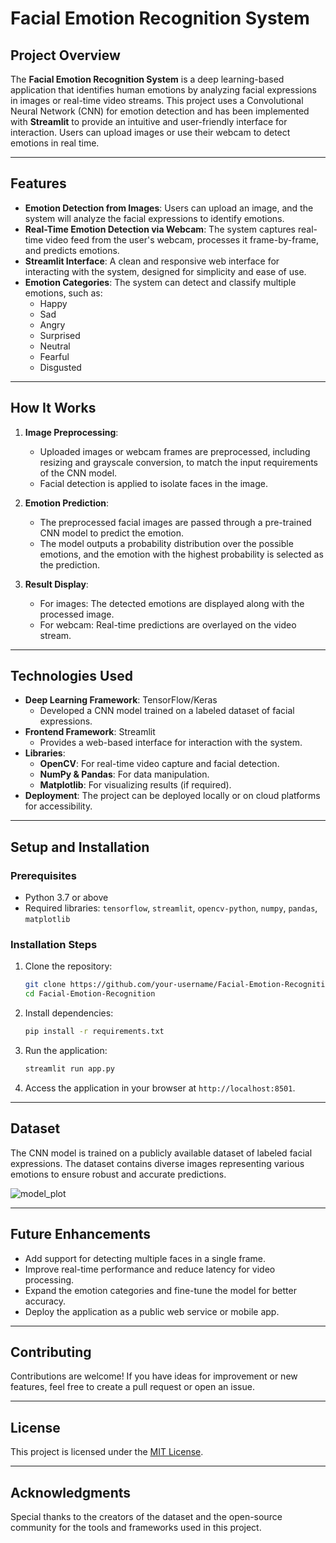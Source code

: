 # Facial Emotion Recognition System

## Project Overview

The **Facial Emotion Recognition System** is a deep learning-based application that identifies human emotions by analyzing facial expressions in images or real-time video streams. This project uses a Convolutional Neural Network (CNN) for emotion detection and has been implemented with **Streamlit** to provide an intuitive and user-friendly interface for interaction. Users can upload images or use their webcam to detect emotions in real time.

---

## Features

- **Emotion Detection from Images**: Users can upload an image, and the system will analyze the facial expressions to identify emotions.
- **Real-Time Emotion Detection via Webcam**: The system captures real-time video feed from the user's webcam, processes it frame-by-frame, and predicts emotions.
- **Streamlit Interface**: A clean and responsive web interface for interacting with the system, designed for simplicity and ease of use.
- **Emotion Categories**: The system can detect and classify multiple emotions, such as:
  - Happy
  - Sad
  - Angry
  - Surprised
  - Neutral
  - Fearful
  - Disgusted

---

## How It Works

1. **Image Preprocessing**: 
   - Uploaded images or webcam frames are preprocessed, including resizing and grayscale conversion, to match the input requirements of the CNN model.
   - Facial detection is applied to isolate faces in the image.

2. **Emotion Prediction**:
   - The preprocessed facial images are passed through a pre-trained CNN model to predict the emotion.
   - The model outputs a probability distribution over the possible emotions, and the emotion with the highest probability is selected as the prediction.

3. **Result Display**:
   - For images: The detected emotions are displayed along with the processed image.
   - For webcam: Real-time predictions are overlayed on the video stream.

---

## Technologies Used

- **Deep Learning Framework**: TensorFlow/Keras
  - Developed a CNN model trained on a labeled dataset of facial expressions.
- **Frontend Framework**: Streamlit
  - Provides a web-based interface for interaction with the system.
- **Libraries**:
  - **OpenCV**: For real-time video capture and facial detection.
  - **NumPy & Pandas**: For data manipulation.
  - **Matplotlib**: For visualizing results (if required).
- **Deployment**: The project can be deployed locally or on cloud platforms for accessibility.

---

## Setup and Installation

### Prerequisites
- Python 3.7 or above
- Required libraries: `tensorflow`, `streamlit`, `opencv-python`, `numpy`, `pandas`, `matplotlib`

### Installation Steps
1. Clone the repository:
   ```bash
   git clone https://github.com/your-username/Facial-Emotion-Recognition.git
   cd Facial-Emotion-Recognition
   ```
2. Install dependencies:
   ```bash
   pip install -r requirements.txt
   ```
3. Run the application:
   ```bash
   streamlit run app.py
   ```

4. Access the application in your browser at `http://localhost:8501`.

---

## Dataset

The CNN model is trained on a publicly available dataset of labeled facial expressions. The dataset contains diverse images representing various emotions to ensure robust and accurate predictions.

![model_plot](https://github.com/user-attachments/assets/33eb4dd3-0349-4072-bef2-838cb490ff90)

---

## Future Enhancements

- Add support for detecting multiple faces in a single frame.
- Improve real-time performance and reduce latency for video processing.
- Expand the emotion categories and fine-tune the model for better accuracy.
- Deploy the application as a public web service or mobile app.

---

## Contributing

Contributions are welcome! If you have ideas for improvement or new features, feel free to create a pull request or open an issue.

---

## License

This project is licensed under the [MIT License](LICENSE).

---

## Acknowledgments

Special thanks to the creators of the dataset and the open-source community for the tools and frameworks used in this project.
